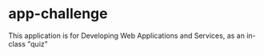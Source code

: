 # app-challenge
This application is for Developing Web Applications and Services, as an in-class "quiz"
